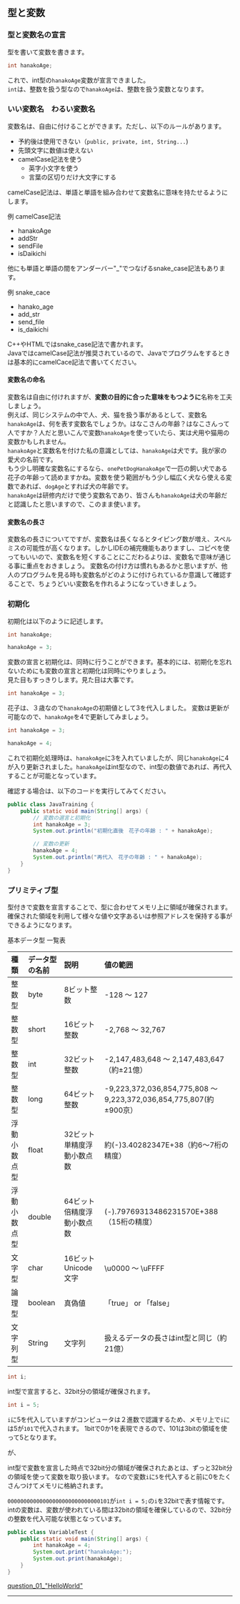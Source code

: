 ## 型と変数

### 型と変数名の宣言

型を書いて変数を書きます。

```java
int hanakoAge;
```

これで、int型の`hanakoAge`変数が宣言できました。  
`int`は、整数を扱う型なので`hanakoAge`は、整数を扱う変数となります。

### いい変数名　わるい変数名

変数名は、自由に付けることができます。ただし、以下のルールがあります。

- 予約後は使用できない（`public, private, int, String...`)
- 先頭文字に数値は使えない
- camelCase記法を使う
    - 英字小文字を使う
    - 言葉の区切りだけ大文字にする

camelCase記法は、単語と単語を組み合わせて変数名に意味を持たせるようにします。

例 camelCase記法

- hanakoAge
- addStr
- sendFile
- isDaikichi

他にも単語と単語の間をアンダーバー"_"でつなげるsnake_case記法もあります。

例 snake_cace

- hanako_age
- add_str
- send_file
- is_daikichi

C++やHTMLではsnake_case記法で書かれます。  
JavaではcamelCase記法が推奨されているので、Javaでプログラムをするときは基本的にcamelCace記法で書いてください。

#### 変数名の命名

変数名は自由に付けれますが、**変数の目的に合った意味をもつように**名称を工夫しましょう。  
例えば、同じシステムの中で人、犬、猫を扱う事があるとして、変数名`hanakoAge`は、何を表す変数名でしょうか。はなこさんの年齢？はなこさんって人ですか？人だと思いこんで変数`hanakoAge`を使っていたら、実は犬用や猫用の変数かもしれません。  
`hanakoAge`と変数名を付けた私の意識としては、`hanakoAge`は犬です。我が家の愛犬の名前です。  
もう少し明確な変数名にするなら、`onePetDogHanakoAge`で一匹の飼い犬である花子の年齢って読めますかね。変数を使う範囲がもう少し幅広く犬なら使える変数であれば、`dogAge`とすれば犬の年齢です。  
`hanakoAge`は研修内だけで使う変数名であり、皆さんも`hanakoAge`は犬の年齢だと認識したと思いますので、このまま使います。

#### 変数名の長さ

変数名の長さについてですが、変数名は長くなるとタイピング数が増え、スペルミスの可能性が高くなります。しかしIDEの補完機能もありますし、コピペを使ってもいいので、変数名を短くすることにこだわるよりは、変数名で意味が通じる事に重点をおきましょう。
変数名の付け方は慣れもあるかと思いますが、他人のプログラムを見る時も変数名がどのように付けられているか意識して確認することで、ちょうどいい変数名を作れるようになっていきましょう。

### 初期化

初期化は以下のように記述します。

```java
int hanakoAge;

hanakoAge = 3;
```

変数の宣言と初期化は、同時に行うことができます。基本的には、初期化を忘れないためにも変数の宣言と初期化は同時にやりましょう。  
見た目もすっきりします。見た目は大事です。

```java
int hanakoAge = 3;
```

花子は、３歳なので`hanakoAge`の初期値として3を代入しました。
変数は更新が可能なので、`hanakoAge`を4で更新してみましょう。

```java
int hanakoAge = 3;

hanakoAge = 4;
```

これで初期化処理時は、`hanakoAge`に3を入れていましたが、同じ`hanakoAge`に4が入り更新されました。`hanakoAge`はint型なので、int型の数値であれば、再代入することが可能となっています。

確認する場合は、以下のコードを実行してみてください。

```java
public class JavaTraining {
    public static void main(String[] args) {
        // 変数の選言と初期化
        int hanakoAge = 3;
        System.out.println("初期化直後　花子の年齢 : " + hanakoAge);

        // 変数の更新
        hanakoAge = 4;
        System.out.println("再代入　花子の年齢 : " + hanakoAge);
    }
}
```

### プリミティブ型

型付きで変数を宣言することで、型に合わせてメモリ上に領域が確保されます。確保された領域を利用して様々な値や文字あるいは参照アドレスを保持する事ができるようになります。

基本データ型 一覧表

|種類|データ型の名前|説明|値の範囲
|:--|:--|:--|:--
|整数型|byte|8ビット整数|-128 ～ 127
|整数型|short|16ビット整数|-2,768 ～ 32,767
|整数型|int|32ビット整数|-2,147,483,648 ～ 2,147,483,647（約±21億）|
|整数型|long|64ビット整数|-9,223,372,036,854,775,808 ～ 9,223,372,036,854,775,807(約±900京）|
|浮動小数点型|float|32ビット単精度浮動小数点数|約(-)3.40282347E+38（約6～7桁の精度）|
|浮動小数点型|double|64ビット倍精度浮動小数点数|(-).79769313486231570E+388（15桁の精度）
|文字型|char|16ビットUnicode文字|\u0000 ～ \uFFFF
|論理型|boolean|真偽値|「true」 or 「false」
|文字列型|String|文字列|扱えるデータの長さはint型と同じ（約21億）

```java
int i;
```

int型で宣言すると、32bit分の領域が確保されます。

```java
int i = 5;
```

`i`に5を代入していますがコンピュータは２進数で認識するため、メモリ上で`i`には5が`101`で代入されます。
1bitで0か1を表現できるので、101は3bitの領域を使って5となります。

が、

int型で変数を宣言した時点で32bit分の領域が確保されたあとは、ずっと32bit分の領域を使って変数を取り扱います。
なので変数`i`に`5`を代入すると前に0をたくさんつけてメモリに格納されます。

`00000000000000000000000000000101`が`int i = 5;`の`i`を32bitで表す情報です。
intの変数は、変数が使われている間は32bitの領域を確保しているので、32bit分の整数を代入可能な状態となっています。

```java
public class VariableTest {
    public static void main(String[] args) {
        int hanakoAge = 4;
        System.out.print("hanakoAge:");
        System.out.print(hanakoAge);
    }
}
```

[question_01_"HelloWorld"](https://github.com/ktsuru-cw/Java_training/blob/master/Question/question01_HelloWorld.md)

---
